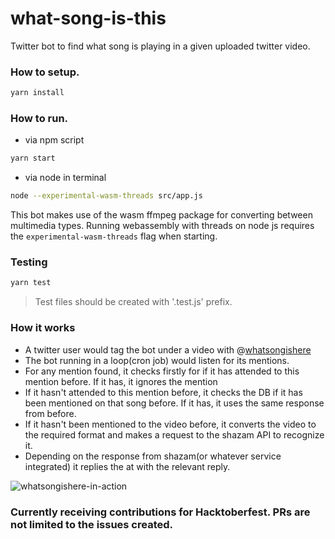 # what-song-is-this

Twitter bot to find what song is playing in a given uploaded twitter video.

### How to setup.

```sh
yarn install
```

### How to run.

- via npm script

```sh
yarn start
```

- via node in terminal

```sh
node --experimental-wasm-threads src/app.js
```

This bot makes use of the wasm ffmpeg package for converting between multimedia types. Running webassembly with threads on node js requires the `experimental-wasm-threads` flag when starting.

### Testing

```sh
yarn test
```

> Test files should be created with '.test.js' prefix.

### How it works

- A twitter user would tag the bot under a video with @[whatsongishere](https://twitter.com/whatsongishere)
- The bot running in a loop(cron job) would listen for its mentions.
- For any mention found, it checks firstly for if it has attended to this mention before. If it has, it ignores the mention
- If it hasn't attended to this mention before, it checks the DB if it has been mentioned on that song before. If it has, it uses the same response from before.
- If it hasn't been mentioned to the video before, it converts the video to the required format and makes a request to the shazam API to recognize it.
- Depending on the response from shazam(or whatever service integrated) it replies the at with the relevant reply.

![whatsongishere-in-action](https://user-images.githubusercontent.com/32003376/194798089-b033de58-4885-4ca8-ae8d-132ce02e100a.jpeg)

### Currently receiving contributions for Hacktoberfest. PRs are not limited to the issues created.
